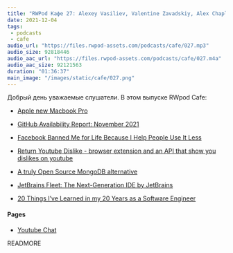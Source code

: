 ```yaml
---
title: "RWPod Кафе 27: Alexey Vasiliev, Valentine Zavadskiy, Alex Chaplinsky"
date: 2021-12-04
tags:
 - podcasts
 - cafe
audio_url: "https://files.rwpod-assets.com/podcasts/cafe/027.mp3"
audio_size: 92818446
audio_aac_url: "https://files.rwpod-assets.com/podcasts/cafe/027.m4a"
audio_aac_size: 92121563
duration: "01:36:37"
main_image: "/images/static/cafe/027.png"
---
```


Добрый день уважаемые слушатели. В этом выпуске RWpod Cafe:

 - [Apple new Macbook Pro](https://www.apple.com/macbook-pro/)

 - [GitHub Availability Report: November 2021](https://github.blog/2021-12-01-github-availability-report-november-2021/)

 - [Facebook Banned Me for Life Because I Help People Use It Less](https://slate.com/technology/2021/10/facebook-unfollow-everything-cease-desist.html)
 - [Return Youtube Dislike - browser extension and an API that show you dislikes on youtube](https://www.returnyoutubedislike.com/)

 - [A truly Open Source MongoDB alternative](https://www.ferretdb.io/)

 - [JetBrains Fleet: The Next-Generation IDE by JetBrains](https://www.jetbrains.com/fleet/)

 - [20 Things I’ve Learned in my 20 Years as a Software Engineer](https://www.simplethread.com/20-things-ive-learned-in-my-20-years-as-a-software-engineer/)

#### Pages

 - [Youtube Chat](https://youtu.be/CZ5OY5Xv1Nw)

READMORE
